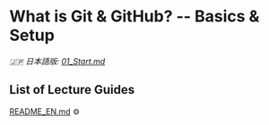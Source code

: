 # What is Git & GitHub? -- Basics & Setup

_🇯🇵 日本語版: [01_Start.md](01_Start.md)_

## List of Lecture Guides <!-- omit in toc -->
[README_EN.md](README_EN.md) ⚙️

